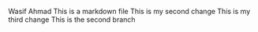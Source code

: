 Wasif Ahmad 
This is a markdown file 
This is my second change 
This is my third change 
This is the second branch 


